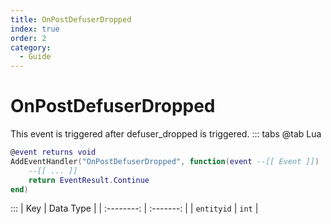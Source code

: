 ```yaml
---
title: OnPostDefuserDropped
index: true
order: 2
category:
  - Guide
---
```


# OnPostDefuserDropped
This event is triggered after defuser_dropped is triggered.
::: tabs
@tab Lua
```lua
@event returns void
AddEventHandler("OnPostDefuserDropped", function(event --[[ Event ]])
    --[[ ... ]]
    return EventResult.Continue
end)
```

:::
|     Key    | Data Type |
| :--------: | :-------: |
| `entityid` |   `int`   |